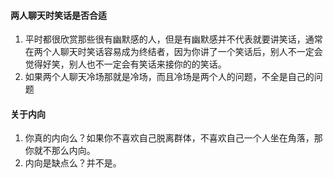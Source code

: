 #### 两人聊天时笑话是否合适
1. 平时都很欣赏那些很有幽默感的人，但是有幽默感并不代表就要讲笑话，通常在两个人聊天时笑话容易成为终结者，因为你讲了一个笑话后，别人不一定会觉得好笑，别人也不一定会有笑话来接你的的笑话。
2. 如果两个人聊天冷场那就是冷场，而且冷场是两个人的问题，不全是自己的问题

#### 关于内向
1. 你真的内向么？如果你不喜欢自己脱离群体，不喜欢自己一个人坐在角落，那你就不那么内向。
2. 内向是缺点么？并不是。
